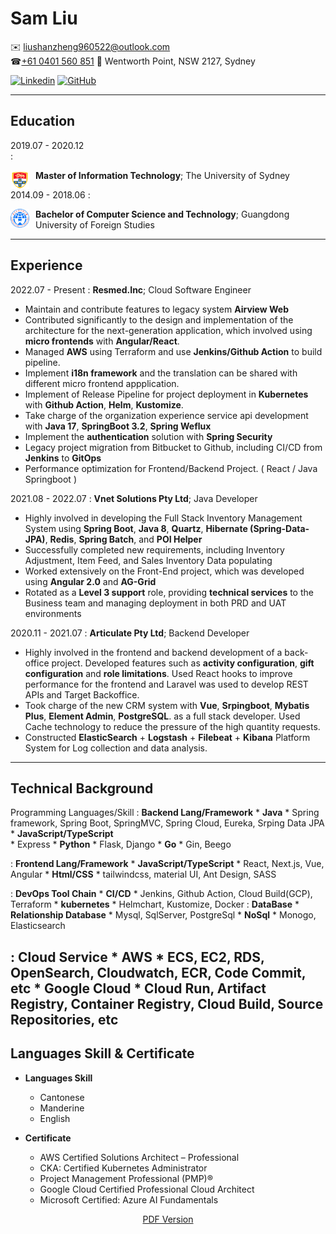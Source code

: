 Sam Liu
============

✉️ <liushanzheng960522@outlook.com>  
☎[+61 0401 560 851](tel:+610401560851)
📍 Wentworth Point, NSW 2127, Sydney
&nbsp;
<div style="display:flex">
<a href="https://www.linkedin.com/in/sam-shanzheng-l-993207179/">
  <img src="https://img.shields.io/badge/linkedin-%230077B5.svg?style=for-the-badge&logo=linkedin&logoColor=white" alt="Linkedin">
</a>
&nbsp;
<a href="https://github.com/shanzhengliu">
  <img src="https://img.shields.io/badge/github-%23121011.svg?style=for-the-badge&logo=github&logoColor=white" alt="GitHub">
</a>
</div>

----
Education
---------

2019.07 - 2020.12  
:  <p ><img src="./usyd.png"  align="left" width="30" height="30" style="padding-right:10px" /></p>
**Master of Information Technology**; The University of Sydney 

2014.09 - 2018.06
:  <p ><img src="./gdufs.png"  align="left" width="30" height="30" style="padding-right:10px" /></p>
 **Bachelor of Computer Science and Technology**; Guangdong University of Foreign Studies 

----
Experience
----------
2022.07 - Present
: **Resmed.Inc**; Cloud Software Engineer
* Maintain and contribute features to legacy system **Airview Web** 
&nbsp;
* Contributed significantly to the design and implementation of the architecture for the next-generation application, which involved using **micro frontends** with **Angular/React**.
&nbsp;
* Managed **AWS** using Terraform and use **Jenkins/Github Action** to build pipeline.
&nbsp;
* Implement **i18n framework** and the translation can be shared with different micro frontend appplication.
&nbsp;
* Implement of Release Pipeline for project deployment in **Kubernetes** with **Github Action**, **Helm**, **Kustomize**.
&nbsp;
* Take charge of the organization experience service api development with **Java 17**, **SpringBoot 3.2**, **Spring Weflux**
&nbsp;
* Implement the **authentication** solution with **Spring Security**
&nbsp;
&nbsp;
* Legacy project migration from Bitbucket to Github, including CI/CD from **Jenkins** to **GitOps**
&nbsp;
&nbsp;
* Performance optimization for Frontend/Backend Project. ( React / Java Springboot )
&nbsp;


2021.08 - 2022.07
: **Vnet Solutions Pty Ltd**; Java Developer
* Highly involved in developing the Full Stack Inventory Management System using **Spring Boot**, **Java 8**, **Quartz**, **Hibernate (Spring-Data-JPA)**, **Redis**, **Spring Batch**, and **POI Helper**
&nbsp;
* Successfully completed new requirements, including Inventory Adjustment, Item Feed, and Sales Inventory Data populating
&nbsp;
* Worked extensively on the Front-End project, which was developed using **Angular 2.0** and **AG-Grid**
&nbsp;
* Rotated as a **Level 3 support** role, providing **technical services** to the Business team and managing deployment in both PRD and UAT environments
&nbsp;

2020.11 - 2021.07
: **Articulate Pty Ltd**; Backend Developer
* Highly involved in the frontend and backend development of a back-office project. Developed features such as **activity configuration**, **gift configuration** and **role limitations**. Used React hooks to improve performance for the frontend and Laravel was used to develop REST APIs and Target Backoffice.
&nbsp;
* Took charge of the new CRM system with **Vue**, **Srpingboot**, **Mybatis Plus**, **Element Admin**, **PostgreSQL**. as a full stack developer. Used Cache technology to reduce the pressure of the high quantity requests.
&nbsp;
* Constructed **ElasticSearch** + **Logstash** + **Filebeat** + **Kibana** Platform System for Log collection and data analysis.
----
Technical Background
--------------------
Programming Languages/Skill
: **Backend Lang/Framework** 
    * **Java** 
      * Spring framework, Spring Boot, SpringMVC, Spring Cloud, Eureka, Srping Data JPA
    * **JavaScript/TypeScript**  
      * Express
    * **Python** 
      * Flask, Django
    * **Go** 
      * Gin, Beego

:   **Frontend Lang/Framework** 
    * **JavaScript/TypeScript** 
      * React, Next.js, Vue, Angular
    * **Html/CSS** 
      * tailwindcss, material UI, Ant Design, SASS

:   **DevOps Tool Chain** 
    * **CI/CD**
      * Jenkins, Github Action, Cloud Build(GCP), Terraform
    * **kubernetes**
      * Helmchart, Kustomize, Docker
:   **DataBase**
    * **Relationship Database**
      *  Mysql, SqlServer, PostgreSql
    * **NoSql**
      * Monogo, Elasticsearch

:   **Cloud Service**
    * **AWS**
      * ECS, EC2, RDS, OpenSearch, Cloudwatch, ECR, Code Commit, etc
    * **Google Cloud**
      * Cloud Run, Artifact Registry, Container Registry, Cloud Build, Source Repositories, etc
----
Languages Skill & Certificate
----------------------------------------
*  **Languages Skill**
     * Cantonese
     * Manderine
     * English

* **Certificate**
    * AWS Certified Solutions Architect – Professional  
    * CKA: Certified Kubernetes Administrator  
    * Project Management Professional (PMP)®
    * Google Cloud Certified Professional Cloud Architect
    * Microsoft Certified: Azure AI Fundamentals

<p align="center"><a href="./shanzheng.liu-CV-software-engineer.pdf">PDF Version</p

----

